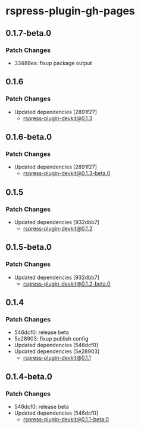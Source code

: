 # rspress-plugin-gh-pages

## 0.1.7-beta.0

### Patch Changes

- 33488ea: fixup package output

## 0.1.6

### Patch Changes

- Updated dependencies [2891f27]
  - rspress-plugin-devkit@0.1.3

## 0.1.6-beta.0

### Patch Changes

- Updated dependencies [2891f27]
  - rspress-plugin-devkit@0.1.3-beta.0

## 0.1.5

### Patch Changes

- Updated dependencies [932dbb7]
  - rspress-plugin-devkit@0.1.2

## 0.1.5-beta.0

### Patch Changes

- Updated dependencies [932dbb7]
  - rspress-plugin-devkit@0.1.2-beta.0

## 0.1.4

### Patch Changes

- 546dcf0: release beta
- 5e28903: fixup publish config
- Updated dependencies [546dcf0]
- Updated dependencies [5e28903]
  - rspress-plugin-devkit@0.1.1

## 0.1.4-beta.0

### Patch Changes

- 546dcf0: release beta
- Updated dependencies [546dcf0]
  - rspress-plugin-devkit@0.1.1-beta.0
